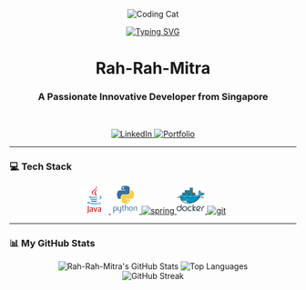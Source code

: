 <p align="center">
  <img src="https://media.giphy.com/media/v1.Y2lkPTc5MGI3NjExZG9oNGk2M2g2cjQ4NnQ4NTZ0eGh3YWozbGlxbDA4emRjZ2YxZmJ1byZlcD12MV9pbnRlcm5hbF9naWZfYnlfaWQmY3Q9Zw/qgQUggAC3Pfv687qPC/giphy.gif" width="300" alt="Coding Cat">
</p>

<p align="center">
  <a href="https://git.io/typing-svg">
    <img src="https://readme-typing-svg.herokuapp.com?font=Fira+Code&size=25&pause=1000&color=3397F7¢er=true&vCenter=true&width=550&height=70&multiline=true&lines=Hi+there%2C+I'm+Rahul+Mitra+%F0%9F%91%8B;I'm+a+passionate+Software+Developer;Always+learning%2C+always+growing...&separator=%3B&font-weight=600" alt="Typing SVG" />
  </a>
</p>

<h1 align="center">Rah-Rah-Mitra</h1>
<h3 align="center">A Passionate Innovative Developer from Singapore</h3>

<br>

<p align="center">
  <a href="https://www.linkedin.com/in/rahulmitra-dev/" target="_blank">
    <img src="https://img.shields.io/badge/LinkedIn-0077B5?style=for-the-badge&logo=linkedin&logoColor=white" alt="LinkedIn">
  </a>
  <a href="https://rahul-mitra.vercel.app/" target="_blank">
    <img src="https://img.shields.io/badge/Portfolio-255E63?style=for-the-badge&logo=rss&logoColor=white" alt="Portfolio">
  </a>
</p>

---

### 💻 Tech Stack

<p align="center">
  <a href="https://www.java.com" target="_blank" rel="noreferrer">
    <img src="https://raw.githubusercontent.com/devicons/devicon/master/icons/java/java-original-wordmark.svg" alt="Java" width="50" height="50"/>
  </a>
  <a href="https://www.python.org" target="_blank" rel="noreferrer">
    <img src="https://raw.githubusercontent.com/devicons/devicon/master/icons/python/python-original-wordmark.svg" alt="Python" width="50" height="50"/>
  </a>
  <a href="https://spring.io/" target="_blank" rel="noreferrer"> 
    <img src="https://www.vectorlogo.zone/logos/springio/springio-icon.svg" alt="spring" width="50" height="50"/> 
  </a>
  <a href="https://www.docker.com/" target="_blank" rel="noreferrer"> 
    <img src="https://raw.githubusercontent.com/devicons/devicon/master/icons/docker/docker-original-wordmark.svg" alt="docker" width="50" height="50"/> 
  </a>
  <a href="https://git-scm.com/" target="_blank" rel="noreferrer"> 
    <img src="https://www.vectorlogo.zone/logos/git-scm/git-scm-icon.svg" alt="git" width="50" height="50"/> 
  </a>
</p>

---

### 📊 My GitHub Stats

<p align="center">
  <img src="https://github-readme-stats.vercel.app/api?username=Rah-Rah-Mitra&theme=tokyonight&hide_border=false&include_all_commits=true&count_private=true" alt="Rah-Rah-Mitra's GitHub Stats" />
  <img src="https://github-readme-stats.vercel.app/api/top-langs/?username=Rah-Rah-Mitra&theme=tokyonight&hide_border=false&include_all_commits=true&count_private=true&layout=compact" alt="Top Languages" />
  <br/>
  <img src="https://nirzak-streak-stats.vercel.app/?user=Rah-Rah-Mitra&theme=tokyonight&hide_border=false" alt="GitHub Streak" />
</p>
